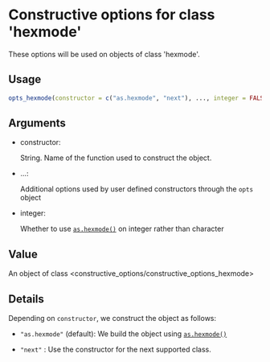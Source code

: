 # Constructive options for class 'hexmode'

These options will be used on objects of class 'hexmode'.

## Usage

``` r
opts_hexmode(constructor = c("as.hexmode", "next"), ..., integer = FALSE)
```

## Arguments

- constructor:

  String. Name of the function used to construct the object.

- ...:

  Additional options used by user defined constructors through the
  `opts` object

- integer:

  Whether to use [`as.hexmode()`](https://rdrr.io/r/base/hexmode.html)
  on integer rather than character

## Value

An object of class \<constructive_options/constructive_options_hexmode\>

## Details

Depending on `constructor`, we construct the object as follows:

- `"as.hexmode"` (default): We build the object using
  [`as.hexmode()`](https://rdrr.io/r/base/hexmode.html)

- `"next"` : Use the constructor for the next supported class.
